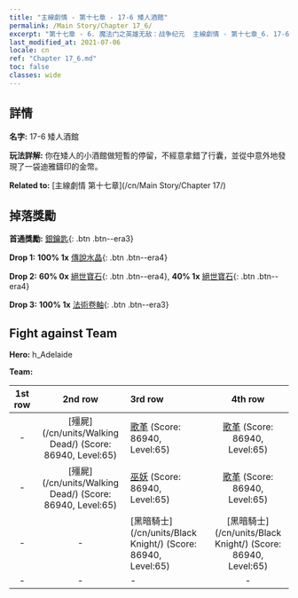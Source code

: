 ```yaml
---
title: "主線劇情 - 第十七章 - 17-6 矮人酒館"
permalink: /Main Story/Chapter 17_6/
excerpt: "第十七章 - 6. 魔法门之英雄无敌：战争纪元  主線劇情 - 第十七章_6. 17-6 矮人酒館"
last_modified_at: 2021-07-06
locale: cn
ref: "Chapter 17_6.md"
toc: false
classes: wide
---
```


## 詳情

 **名字:** 17-6 矮人酒館

 **玩法詳解:** 你在矮人的小酒館做短暫的停留，不經意拿錯了行囊，並從中意外地發現了一袋迪雅鑄印的金幣。

 **Related to:** [主線劇情 第十七章](/cn/Main Story/Chapter 17/)

## 掉落獎勵

 **首通獎勵:** [銀鑰匙](/cn/Items/con_693/){: .btn .btn--era3}

 **Drop 1:** **100% 1x** [傳說水晶](/cn/Items/mat_59/){: .btn .btn--era4}

 **Drop 2:** **60% 0x** [絕世寶石](/cn/Items/mat_51/){: .btn .btn--era4}, **40% 1x** [絕世寶石](/cn/Items/mat_51/){: .btn .btn--era4}

 **Drop 3:** **100% 1x** [法術卷軸](/cn/Items/con_694/){: .btn .btn--era3}


## Fight against Team
 **Hero:** h_Adelaide

 **Team:**


  | 1st row | 2nd row | 3rd row | 4th row |
  |:----:|:----:|:----|:----:|
  | - | [殭屍](/cn/units/Walking Dead/) (Score: 86940, Level:65)  | [歌革](/cn/units/Gog/) (Score: 86940, Level:65)  | [歌革](/cn/units/Gog/) (Score: 86940, Level:65)  |
  | - | [殭屍](/cn/units/Walking Dead/) (Score: 86940, Level:65)  | [巫妖](/cn/units/Lich/) (Score: 86940, Level:65)  | [歌革](/cn/units/Gog/) (Score: 86940, Level:65)  |
  | - | - | [黑暗騎士](/cn/units/Black Knight/) (Score: 86940, Level:65)  | [黑暗騎士](/cn/units/Black Knight/) (Score: 86940, Level:65)  |
  | - | - | - | - |


